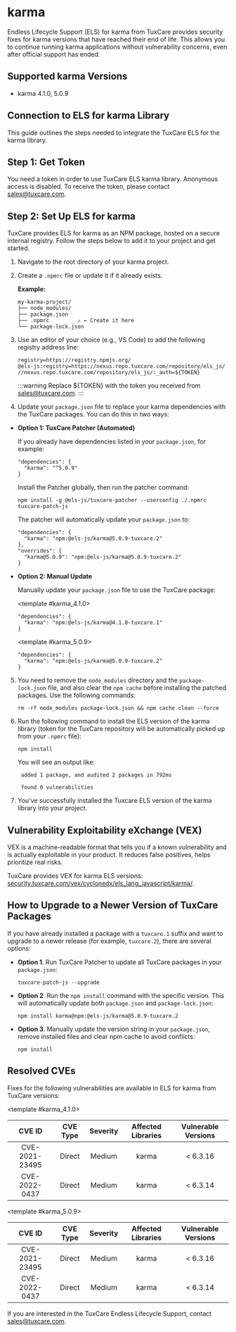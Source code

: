 # karma

Endless Lifecycle Support (ELS) for karma from TuxCare provides security fixes for karma versions that have reached their end of life. This allows you to continue running karma applications without vulnerability concerns, even after official support has ended.

## Supported karma Versions

* karma 4.1.0, 5.0.9

## Connection to ELS for karma Library

This guide outlines the steps needed to integrate the TuxCare ELS for the karma library.

## Step 1: Get Token

You need a token in order to use TuxCare ELS karma library. Anonymous access is disabled. To receive the token, please contact [sales@tuxcare.com](mailto:sales@tuxcare.com).

## Step 2: Set Up ELS for karma

TuxCare provides ELS for karma as an NPM package, hosted on a secure internal registry. Follow the steps below to add it to your project and get started.

1. Navigate to the root directory of your karma project.
2. Create a `.npmrc` file or update it if it already exists.

   **Example:**

   ```text
   my-karma-project/
   ├── node_modules/
   ├── package.json
   ├── .npmrc         ⚠️ ← Create it here
   └── package-lock.json
   ```

3. Use an editor of your choice (e.g., VS Code) to add the following registry address line:

   <CodeWithCopy>

   ```text
   registry=https://registry.npmjs.org/
   @els-js:registry=https://nexus.repo.tuxcare.com/repository/els_js/
   //nexus.repo.tuxcare.com/repository/els_js/:_auth=${TOKEN}
   ```

   </CodeWithCopy>

   :::warning
   Replace ${TOKEN} with the token you received from [sales@tuxcare.com](mailto:sales@tuxcare.com).
   :::

4. Update your `package.json` file to replace your karma dependencies with the TuxCare packages. You can do this in two ways:

  * **Option 1: TuxCare Patcher (Automated)**

    If you already have dependencies listed in your `package.json`, for example:

    ```text
    "dependencies": {
      "karma": "^5.0.9"
    }
    ```

    Install the Patcher globally, then run the patcher command:

    <CodeWithCopy>

    ```text
    npm install -g @els-js/tuxcare-patcher --userconfig ./.npmrc
    tuxcare-patch-js
    ```

    </CodeWithCopy>

    The patcher will automatically update your `package.json` to:

    ```text
    "dependencies": {
      "karma": "npm:@els-js/karma@5.0.9-tuxcare.2"
    },
    "overrides": {
      "karma@5.0.9": "npm:@els-js/karma@5.0.9-tuxcare.2"
    }
    ```
    
  * **Option 2: Manual Update**

     Manually update your `package.json` file to use the TuxCare package:

    <TableTabs label="Choose karma version: " >

     <template #karma_4.1.0>

     <CodeWithCopy>

     ```text
     "dependencies": {
       "karma": "npm:@els-js/karma@4.1.0-tuxcare.1"
     }
     ```

     </CodeWithCopy>

     </template>

     <template #karma_5.0.9>

     <CodeWithCopy>

     ```text
     "dependencies": {
       "karma": "npm:@els-js/karma@5.0.9-tuxcare.2"
     }
     ```

     </CodeWithCopy>

     </template>

    </TableTabs>

5. You need to remove the `node_modules` directory and the `package-lock.json` file, and also clear the `npm cache` before installing the patched packages. Use the following commands:
   
   <CodeWithCopy>

   ```text
   rm -rf node_modules package-lock.json && npm cache clean --force
   ```

   </CodeWithCopy>

6. Run the following command to install the ELS version of the karma library (token for the TuxCare repository will be automatically picked up from your `.npmrc` file):

   <CodeWithCopy>

   ```text
   npm install
   ```

   </CodeWithCopy>

   You will see an output like:

   ```text
    added 1 package, and audited 2 packages in 792ms
    
    found 0 vulnerabilities
   ```

7. You've successfully installed the Tuxcare ELS version of the karma library into your project.

## Vulnerability Exploitability eXchange (VEX) 

VEX is a machine-readable format that tells you if a known vulnerability and is actually exploitable in your product. It reduces false positives, helps prioritize real risks.

TuxCare provides VEX for karma ELS versions: [security.tuxcare.com/vex/cyclonedx/els_lang_javascript/karma/](https://security.tuxcare.com/vex/cyclonedx/els_lang_javascript/karma/).

## How to Upgrade to a Newer Version of TuxCare Packages

If you have already installed a package with a `tuxcare.1` suffix and want to upgrade to a newer release (for example, `tuxcare.2`), there are several options:

* **Option 1**. Run TuxCare Patcher to update all TuxCare packages in your `package.json`:

  <CodeWithCopy>

  ```text
  tuxcare-patch-js --upgrade
  ```

  </CodeWithCopy>

* **Option 2**. Run the `npm install` command with the specific version. This will automatically update both `package.json` and `package-lock.json`:

  <CodeWithCopy>

  ```text
  npm install karma@npm:@els-js/karma@5.0.9-tuxcare.2
  ```

  </CodeWithCopy>

* **Option 3**. Manually update the version string in your `package.json`, remove installed files and clear npm cache to avoid conflicts:

  <CodeWithCopy>

  ```text
  npm install
  ```

  </CodeWithCopy>

## Resolved CVEs

Fixes for the following vulnerabilities are available in ELS for karma from TuxCare versions:

<TableTabs label="Choose karma version: " >

<template #karma_4.1.0>

| CVE ID         | CVE Type | Severity | Affected Libraries | Vulnerable Versions |
| :------------: | :------: |:--------:|:------------------:| :----------------: |
| CVE-2021-23495 | Direct   | Medium   | karma             | < 6.3.16           |
| CVE-2022-0437  | Direct   | Medium   | karma             | < 6.3.14           |

  </template>

<template #karma_5.0.9>

| CVE ID         | CVE Type | Severity | Affected Libraries | Vulnerable Versions |
| :------------: | :------: |:--------:|:------------------:| :----------------: |
| CVE-2021-23495 | Direct   | Medium   | karma             | < 6.3.16           |
| CVE-2022-0437  | Direct   | Medium   | karma             | < 6.3.14           |

  </template>

</TableTabs>

If you are interested in the TuxCare Endless Lifecycle Support, contact [sales@tuxcare.com](mailto:sales@tuxcare.com).

